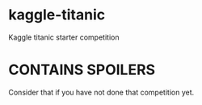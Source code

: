 # kaggle-titanic
Kaggle titanic starter competition

# CONTAINS SPOILERS
Consider that if you have not done that competition yet.
